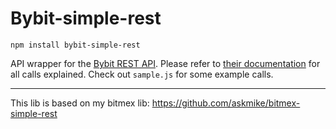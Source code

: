 # Bybit-simple-rest

    npm install bybit-simple-rest

API wrapper for the [Bybit REST API](https://github.com/bybit-exchange/bybit-official-api-docs/blob/master/en/rest_api_sign.md). Please refer to [their documentation](https://github.com/bybit-exchange/bybit-official-api-docs/blob/master/en/rest_api_sign.md) for all calls explained. Check out `sample.js` for some example calls.

---

This lib is based on my bitmex lib: https://github.com/askmike/bitmex-simple-rest